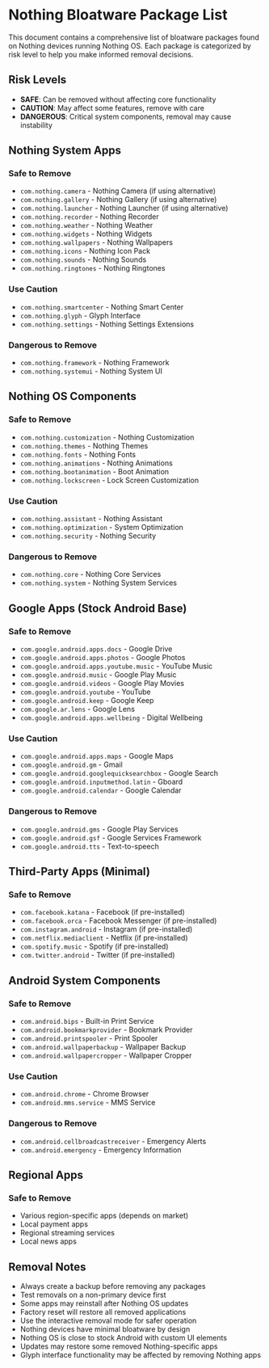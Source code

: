 # Nothing Bloatware Package List

This document contains a comprehensive list of bloatware packages found on Nothing devices running Nothing OS. Each package is categorized by risk level to help you make informed removal decisions.

## Risk Levels
- **SAFE**: Can be removed without affecting core functionality
- **CAUTION**: May affect some features, remove with care
- **DANGEROUS**: Critical system components, removal may cause instability

## Nothing System Apps

### Safe to Remove
- `com.nothing.camera` - Nothing Camera (if using alternative)
- `com.nothing.gallery` - Nothing Gallery (if using alternative)
- `com.nothing.launcher` - Nothing Launcher (if using alternative)
- `com.nothing.recorder` - Nothing Recorder
- `com.nothing.weather` - Nothing Weather
- `com.nothing.widgets` - Nothing Widgets
- `com.nothing.wallpapers` - Nothing Wallpapers
- `com.nothing.icons` - Nothing Icon Pack
- `com.nothing.sounds` - Nothing Sounds
- `com.nothing.ringtones` - Nothing Ringtones

### Use Caution
- `com.nothing.smartcenter` - Nothing Smart Center
- `com.nothing.glyph` - Glyph Interface
- `com.nothing.settings` - Nothing Settings Extensions

### Dangerous to Remove
- `com.nothing.framework` - Nothing Framework
- `com.nothing.systemui` - Nothing System UI

## Nothing OS Components

### Safe to Remove
- `com.nothing.customization` - Nothing Customization
- `com.nothing.themes` - Nothing Themes
- `com.nothing.fonts` - Nothing Fonts
- `com.nothing.animations` - Nothing Animations
- `com.nothing.bootanimation` - Boot Animation
- `com.nothing.lockscreen` - Lock Screen Customization

### Use Caution
- `com.nothing.assistant` - Nothing Assistant
- `com.nothing.optimization` - System Optimization
- `com.nothing.security` - Nothing Security

### Dangerous to Remove
- `com.nothing.core` - Nothing Core Services
- `com.nothing.system` - Nothing System Services

## Google Apps (Stock Android Base)

### Safe to Remove
- `com.google.android.apps.docs` - Google Drive
- `com.google.android.apps.photos` - Google Photos
- `com.google.android.apps.youtube.music` - YouTube Music
- `com.google.android.music` - Google Play Music
- `com.google.android.videos` - Google Play Movies
- `com.google.android.youtube` - YouTube
- `com.google.android.keep` - Google Keep
- `com.google.ar.lens` - Google Lens
- `com.google.android.apps.wellbeing` - Digital Wellbeing

### Use Caution
- `com.google.android.apps.maps` - Google Maps
- `com.google.android.gm` - Gmail
- `com.google.android.googlequicksearchbox` - Google Search
- `com.google.android.inputmethod.latin` - Gboard
- `com.google.android.calendar` - Google Calendar

### Dangerous to Remove
- `com.google.android.gms` - Google Play Services
- `com.google.android.gsf` - Google Services Framework
- `com.google.android.tts` - Text-to-speech

## Third-Party Apps (Minimal)

### Safe to Remove
- `com.facebook.katana` - Facebook (if pre-installed)
- `com.facebook.orca` - Facebook Messenger (if pre-installed)
- `com.instagram.android` - Instagram (if pre-installed)
- `com.netflix.mediaclient` - Netflix (if pre-installed)
- `com.spotify.music` - Spotify (if pre-installed)
- `com.twitter.android` - Twitter (if pre-installed)

## Android System Components

### Safe to Remove
- `com.android.bips` - Built-in Print Service
- `com.android.bookmarkprovider` - Bookmark Provider
- `com.android.printspooler` - Print Spooler
- `com.android.wallpaperbackup` - Wallpaper Backup
- `com.android.wallpapercropper` - Wallpaper Cropper

### Use Caution
- `com.android.chrome` - Chrome Browser
- `com.android.mms.service` - MMS Service

### Dangerous to Remove
- `com.android.cellbroadcastreceiver` - Emergency Alerts
- `com.android.emergency` - Emergency Information

## Regional Apps

### Safe to Remove
- Various region-specific apps (depends on market)
- Local payment apps
- Regional streaming services
- Local news apps

## Removal Notes

- Always create a backup before removing any packages
- Test removals on a non-primary device first
- Some apps may reinstall after Nothing OS updates
- Factory reset will restore all removed applications
- Use the interactive removal mode for safer operation
- Nothing devices have minimal bloatware by design
- Nothing OS is close to stock Android with custom UI elements
- Updates may restore some removed Nothing-specific apps
- Glyph interface functionality may be affected by removing Nothing apps